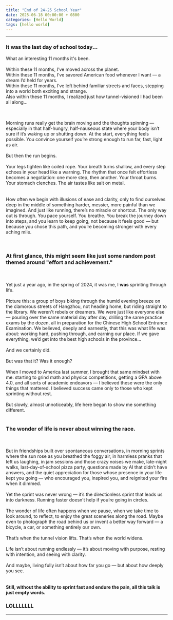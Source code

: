 ```yaml
---
title: "End of 24-25 School Year"
date: 2025-06-18 00:00:00 + 0800
categories: [Hello World]
tags: [hello world]
---
```



---
### It was the last day of school today... <br>
What an interesting 11 months it's been. <br>
<br>
Within these 11 months, I’ve moved across the planet. <br>
Within these 11 months, I’ve savored American food whenever I want — a dream I’d held for years. <br>
Within these 11 months, I’ve left behind familiar streets and faces, stepping into a world both exciting and strange.<br>
Also within these 11 months, I realized just how tunnel-visioned I had been all along... <br> <br><br>

Morning runs really get the brain moving and the thoughts spinning — especially in that half-hungry, half-nauseous state where your body isn’t sure if it’s waking up or shutting down. At the start, everything feels possible. You convince yourself you’re strong enough to run far, fast, light as air.
<br><br>
But then the run begins.
<br><br>
Your legs tighten like coiled rope. Your breath turns shallow, and every step echoes in your head like a warning. The rhythm that once felt effortless becomes a negotiation: one more step, then another. Your throat burns. Your stomach clenches. The air tastes like salt on metal.
<br><br><br>
How often we begin with illusions of ease and clarity, only to find ourselves deep in the middle of something harder, messier, more painful than we imagined. And just like running, there’s no miracle or shortcut. The only way out is through. You pace yourself. You breathe. You break the journey down into steps, and you learn to keep going, not because it feels good — but because you chose this path, and you’re becoming stronger with every aching mile.
<br><br><br>

### At first glance, this might seem like just some random post themed around "effort and achievement."
<br><br>
Yet just a year ago, in the spring of 2024, it was me, I **was** sprinting through life.
<br><br>
Picture this: a group of boys biking through the humid evening breeze on the clamorous streets of Hangzhou, not heading home, but riding straight to the library. We weren't rebels or dreamers. We were just like everyone else — pouring over the same material day after day, drilling the same practice exams by the dozen, all in preparation for the Chinese High School Entrance Examination. We believed, deeply and earnestly, that this was what life was about: working hard, pushing through, and earning our place. If we gave everything, we’d get into the best high schools in the province...
<br><br>
And we certainly did.
<br><br>
But was that it? Was it enough?
<br><br>
When I moved to America last summer, I brought that same mindset with me: starting to grind math and physics competitions, getting a GPA above 4.0, and all sorts of academic endeavors — I believed these were the only things that mattered. I believed success came only to those who kept sprinting without rest.
<br><br>
But slowly, almost unnoticeably, life here began to show me something different. 
<br><br>

### The wonder of life is never about winning the race.
<br><br>
But in friendships built over spontaneous conversations, in morning sprints where the sun rose as you breathed the foggy air, in harmless pranks that left us laughing, in jam sessions and those crazy noises we make, late-night walks, last-day-of-school pizza party, questions made by AI that didn’t have answers, and the quiet appreciation for those whose presence in your life kept you going — who encouraged you, inspired you, and reignited your fire when it dimmed.
<br><br>
Yet the sprint was never wrong — it’s the directionless sprint that leads us into darkness. Running faster doesn’t help if you’re going in circles.
<br><br>
The wonder of life often happens when we pause, when we take time to look around, to reflect, to enjoy the great sceneries along the road. Maybe even to photograph the road behind us or invent a better way forward — a bicycle, a car, or something entirely our own.
<br><br>
That’s when the tunnel vision lifts. That’s when the world widens.
<br><br>
Life isn’t about running endlessly — it’s about moving with purpose, resting with intention, and seeing with clarity.
<br><br>
And maybe, living fully isn’t about how far you go — but about how deeply you see.
<br><br><br>
**Still, without the ability to sprint fast and endure the pain, all this talk is just empty words.**
<br>

### LOLLLLLLL



---